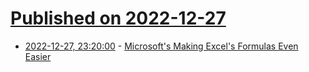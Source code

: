 # [Published on 2022-12-27](index.md)

* [2022-12-27, 23:20:00](https://slashdot.org/story/22/12/27/2117244/microsofts-making-excels-formulas-even-easier?utm_source=rss1.0mainlinkanon&utm_medium=feed) - [Microsoft's Making Excel's Formulas Even Easier](https://slashdot.org/story/22/12/27/2117244/microsofts-making-excels-formulas-even-easier?utm_source=rss1.0mainlinkanon&utm_medium=feed)
